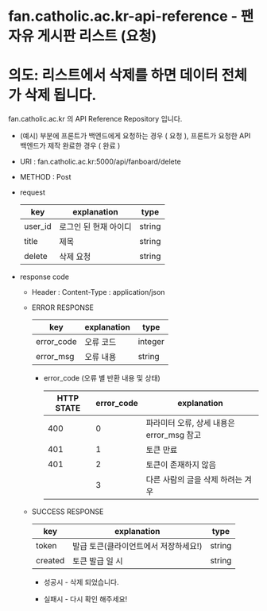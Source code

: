 # fan.catholic.ac.kr-api-reference - 팬 자유 게시판 리스트 (요청)
# 의도: 리스트에서 삭제를 하면 데이터 전체가 삭제 됩니다.

fan.catholic.ac.kr 의 API Reference Repository 입니다.

- (예시) 부분에 프론트가 백엔드에게 요청하는 경우 ( 요청 ), 프론트가 요청한 API 백엔드가 제작 완료한 경우 ( 완료 )
- URI : fan.catholic.ac.kr:5000/api/fanboard/delete
- METHOD : Post

- request

    | key | explanation | type |
    |--- |--- |--- |
    | user_id | 로그인 된 현재 아이디 | string |
    | title | 제목 | string |
    | delete | 삭제 요청| string |
    

- response code
    - Header :
        Content-Type : application/json
    - ERROR RESPONSE
    
        |    key   | explanation |   type  |
        | -------- | ----------- |-------- |
        |error_code| 오류 코드     | integer | 
        |error_msg | 오류 내용  | string  |
        
        - error_code (오류 별 반환 내용 및 상태)
        
            | HTTP STATE | error_code | explanation |
            |----------- | ---------- | ----------- |
            | 400 |0| 파라미터 오류, 상세 내용은 error_msg 참고 |
            | 401 |1| 토큰 만료 | 아이디에 특수문자 존재 등|
            | 401 |2| 토큰이 존재하지 않음|
            | |3|다른 사람의 글을 삭제 하려는 겨우|
   
    - SUCCESS RESPONSE
    
        | key | explanation | type |
        |--- |--- |--- |
        | token | 발급 토큰(클라이언트에서 저장하세요!) | string |
        | created | 토큰 발급 일 시 | string |
        
        - 성공시 - 삭제 되었습니다.
        
        - 실패시 - 다시 확인 해주세요!
